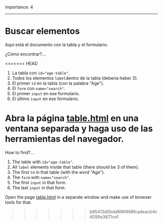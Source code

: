 importance: 4

---

# Buscar elementos
Aquí está el documento con la tabla y el formulario.

¿Cómo encontrar?...

<<<<<<< HEAD
1. La tabla con `id="age-table"`.
2. Todos los elementos `label`dentro de la tabla (debería haber 3).
3. El primer `td` en la tabla (con la palabra "Age").
4. El `form` con `name="search"`.
5. El primer `input` en ese formulario.
6. El último `input` en ese formulario.

Abra la página [table.html](table.html) en una ventana separada y haga uso de las herramientas del navegador. 
=======
How to find?...

1. The table with `id="age-table"`.
2. All `label` elements inside that table (there should be 3 of them).
3. The first `td` in that table (with the word "Age").
4. The `form` with `name="search"`.
5. The first `input` in that form.
6. The last `input` in that form.

Open the page [table.html](table.html) in a separate window and make use of browser tools for that.
>>>>>>> b85413d0bdd6f4f468fcadeacb4c4056e3671ce1
